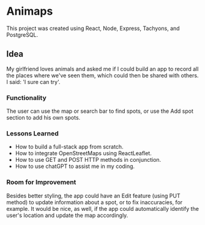 # Animaps

This project was created using React, Node, Express, Tachyons, and PostgreSQL. 

## Idea

My girlfriend loves animals and asked me if I could build an app to record all the places where we've seen them, which could then be shared with others. I said: 'I sure can try'.

### Functionality

The user can use the map or search bar to find spots, or use the Add spot section to add his own spots. 

### Lessons Learned

* How to build a full-stack app from scratch.
* How to integrate OpenStreetMaps using ReactLeaflet. 
* How to use GET and POST HTTP methods in conjunction. 
* How to use chatGPT to assist me in my coding.

### Room for Improvement

Besides better styling, the app could have an Edit feature (using PUT method) to update information about a spot, or to fix inaccuracies, for example.
It would be nice, as well, if the app could automatically identify the user's location and update the map accordingly. 
